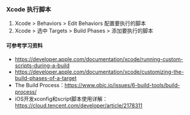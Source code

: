 ### Xcode 执行脚本
1. Xcode > Behaviors > Edit Behaviors 配置要执行的脚本
2. Xcode > 选中 Targets > Build Phases > 添加要执行的脚本
#### 可参考学习资料
- https://developer.apple.com/documentation/xcode/running-custom-scripts-during-a-build
- https://developer.apple.com/documentation/xcode/customizing-the-build-phases-of-a-target
- The Build Process：https://www.objc.io/issues/6-build-tools/build-process/
- iOS开发xconfig和script脚本使用详解：https://cloud.tencent.com/developer/article/2178311
